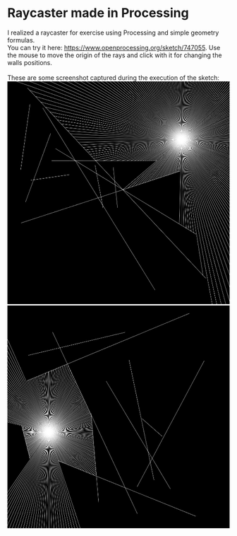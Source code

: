 # Raycaster made in Processing

I realized a raycaster for exercise using Processing and simple geometry formulas.<br>
You can try it here: https://www.openprocessing.org/sketch/747055. Use the mouse to move the origin of the rays and click with it for changing the walls positions.<br>
<br>
These are some screenshot captured during the execution of the sketch:<br>
<img src="https://github.com/andrea-pollastro/raycasting/blob/master/example.png" alt="Example 1">
<br>
<img src="https://github.com/andrea-pollastro/raycasting/blob/master/example1.png" alt="Example 2">
